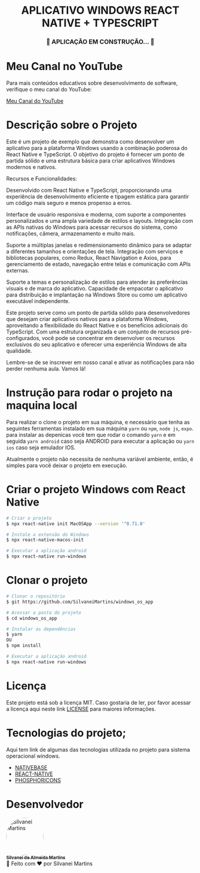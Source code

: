 <h1 align="center">
   APLICATIVO WINDOWS
REACT NATIVE + TYPESCRIPT
</h1>

<h3 align="center">
	🚧  APLICAÇÃO EM CONSTRUÇÃO...  🚧
</h3>

# Meu Canal no YouTube

Para mais conteúdos educativos sobre desenvolvimento de software, verifique o meu canal do YouTube:

[Meu Canal do YouTube](https://www.youtube.com/channel/UCmYDvec1_liMzbQcbXtuLmg)

# Descrição sobre o Projeto
Este é um projeto de exemplo que demonstra como desenvolver um aplicativo para a plataforma Windows usando a combinação poderosa do React Native e TypeScript. O objetivo do projeto é fornecer um ponto de partida sólido e uma estrutura básica para criar aplicativos Windows modernos e nativos.

Recursos e Funcionalidades:

Desenvolvido com React Native e TypeScript, proporcionando uma experiência de desenvolvimento eficiente e tipagem estática para garantir um código mais seguro e menos propenso a erros.

Interface de usuário responsiva e moderna, com suporte a componentes personalizados e uma ampla variedade de estilos e layouts.
Integração com as APIs nativas do Windows para acessar recursos do sistema, como notificações, câmera, armazenamento e muito mais.

Suporte a múltiplas janelas e redimensionamento dinâmico para se adaptar a diferentes tamanhos e orientações de tela.
Integração com serviços e bibliotecas populares, como Redux, React Navigation e Axios, para gerenciamento de estado, navegação entre telas e comunicação com APIs externas.

Suporte a temas e personalização de estilos para atender às preferências visuais e de marca do aplicativo.
Capacidade de empacotar o aplicativo para distribuição e implantação na Windows Store ou como um aplicativo executável independente.

Este projeto serve como um ponto de partida sólido para desenvolvedores que desejam criar aplicativos nativos para a plataforma Windows, aproveitando a flexibilidade do React Native e os benefícios adicionais do TypeScript. Com uma estrutura organizada e um conjunto de recursos pré-configurados, você pode se concentrar em desenvolver os recursos exclusivos do seu aplicativo e oferecer uma experiência Windows de alta qualidade.

Lembre-se de se inscrever em nosso canal e ativar as notificações para não perder nenhuma aula. Vamos lá!

# Instrução para rodar o projeto na maquina local

Para realizar o clone o projeto em sua máquina, e necessário que tenha as seguintes ferramentas instalado em sua máquina `yarn` ou `npm`, `node js`, `expo`. para instalar as depenicas você tem que rodar o comando `yarn` e em seguida `yarn android` caso seja ANDROID para executar a aplicação ou `yarn ios` caso seja emulador IOS.

Atualmente o projeto não necessita de nenhuma variável ambiente, então, é simples para você deixar o projeto em execução.

# Criar o projeto Windows com React Native

```bash
# Criar o projeto
$ npx react-native init MacOSApp --version '^0.71.0'

# Instale a extensão do Windows
$ npx react-native-macos-init

# Executar a aplicação android
$ npx react-native run-windows
```

# Clonar o projeto

```bash
# Clonar o repositório
$ git https://github.com/SilvaneiMartins/windows_os_app

# Acessar a pasta do projeto
$ cd windows_os_app

# Instalar as dependências
$ yarn
OU
$ npm install

# Executar a aplicação android
$ npx react-native run-windows
```
# Licença

Este projeto está sob a licença MIT. Caso gostaria de ler, por favor acessar a licença aqui neste link [LICENSE](https://github.com/SilvaneiMartins/windows_os_app/blob/master/LICENSE) para maiores informações.

# Tecnologias do projeto;

Aqui tem link de algumas das tecnologias utilizada no projeto para sistema operacional windows.

-   [NATIVEBASE](https://nativebase.io/)
-   [REACT-NATIVE](https://reactnative.dev/)
-   [PHOSPHORICONS](https://phosphoricons.com/)

# Desenvolvedor

<a href="https://github.com/SilvaneiMartins">
    <img
        style="border-radius:50%"
        src="https://github.com/SilvaneiMartins.png"
        width="100px;"
        alt="Silvanei Martins"
    />
    <br />
    <sub>
        <b>Silvanei de Almeida Martins</b>
    </sub>
</a>
     <a href="https://github.com/SilvaneiMartins" title="Silvanei martins" >
 </a>
<br />
🚀 Feito com ❤️ por Silvanei Martins
